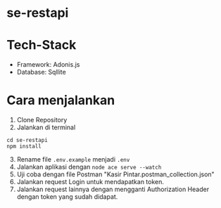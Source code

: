 # se-restapi

# Tech-Stack
- Framework: Adonis.js
- Database: Sqllite

# Cara menjalankan
1. Clone Repository
2. Jalankan di terminal
```
cd se-restapi
npm install
```
3. Rename file ```.env.example``` menjadi ```.env```
4. Jalankan aplikasi dengan ```node ace serve --watch```
5. Uji coba dengan file Postman "Kasir Pintar.postman_collection.json"
6. Jalankan request Login untuk mendapatkan token.
7. Jalankan request lainnya dengan mengganti Authorization Header dengan token yang sudah didapat.
